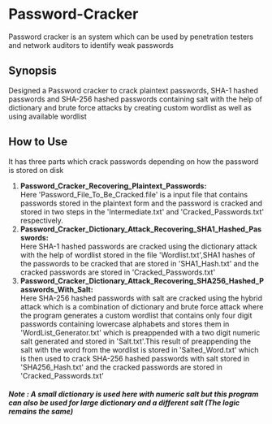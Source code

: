 # Password-Cracker
Password cracker is an system which can be used by penetration testers and network auditors to identify weak passwords
## Synopsis
Designed a Password cracker to crack plaintext passwords, SHA-1 hashed passwords and SHA-256 hashed passwords containing salt with the help of dictionary and brute force attacks by creating custom wordlist as well as using available wordlist
## How to Use
It has three parts which crack passwords depending on how the password is stored on disk
1. <b>Password_Cracker_Recovering_Plaintext_Passwords:</b><br>
Here 'Password_File_To_Be_Cracked.file' is a input file that contains passwords stored in the plaintext form and the password is cracked and stored in two steps in the 'Intermediate.txt' and 'Cracked_Passwords.txt' respectively.
2. <b>Password_Cracker_Dictionary_Attack_Recovering_SHA1_Hashed_Passwords:</b><br>
Here SHA-1 hashed passwords are cracked using the dictionary attack with the help of wordlist stored in the file 'Wordlist.txt',SHA1 hashes of the passwords to be cracked that are stored in 'SHA1_Hash.txt' and the cracked passwords are stored in 'Cracked_Passwords.txt'
3. <b>Password_Cracker_Dictionary_Attack_Recovering_SHA256_Hashed_Passwords_With_Salt:</b><br>
Here SHA-256 hashed passwords with salt are cracked using the hybrid attack which is a combination of dictionary and brute force attack where the program generates a custom wordlist that contains only four digit passwords containing lowercase alphabets and stores them in 'WordList_Generator.txt' which is preappended with a two digit numeric salt generated and stored in 'Salt.txt'.This result of preappending the salt with the word from the wordlist is stored in 'Salted_Word.txt' which is then used to crack SHA-256 hashed passwords with salt stored in 'SHA256_Hash.txt' and the cracked passwords are stored in 'Cracked_Passwords.txt'       
##### Note : A small dictionary is used here with numeric salt but this program can also be used for large dictionary and a different salt (The logic remains the same)
